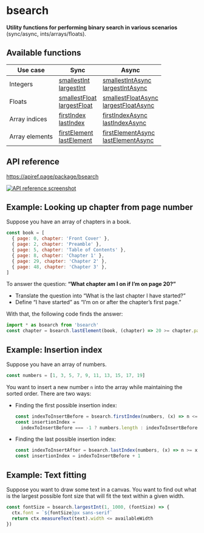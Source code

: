 # bsearch

**Utility functions for performing binary search in various scenarios** (sync/async, ints/arrays/floats).

## Available functions

| Use case       | Sync                                                           | Async                                                                              |
| -------------- | -------------------------------------------------------------- | ---------------------------------------------------------------------------------- |
| Integers       | [smallestInt][smallestint]<br>[largestInt][largestint]         | [smallestIntAsync][smallestintasync]<br>[largestIntAsync][largestintasync]         |
| Floats         | [smallestFloat][smallestfloat]<br>[largestFloat][largestfloat] | [smallestFloatAsync][smallestfloatasync]<br>[largestFloatAsync][largestfloatasync] |
| Array indices  | [firstIndex][firstindex]<br>[lastIndex][lastindex]             | [firstIndexAsync][firstindexasync]<br>[lastIndexAsync][lastindexasync]             |
| Array elements | [firstElement][firstelement]<br>[lastElement][lastelement]     | [firstElementAsync][firstelementasync]<br>[lastElementAsync][lastelementasync]     |

[smallestint]: https://apiref.page/package/bsearch/smallestInt
[largestint]: https://apiref.page/package/bsearch/largestInt
[smallestintasync]: https://apiref.page/package/bsearch/smallestIntAsync
[largestintasync]: https://apiref.page/package/bsearch/largestIntAsync
[smallestfloat]: https://apiref.page/package/bsearch/smallestFloat
[largestfloat]: https://apiref.page/package/bsearch/largestFloat
[smallestfloatasync]: https://apiref.page/package/bsearch/smallestFloatAsync
[largestfloatasync]: https://apiref.page/package/bsearch/largestFloatAsync
[firstindex]: https://apiref.page/package/bsearch/firstIndex
[lastindex]: https://apiref.page/package/bsearch/lastIndex
[firstindexasync]: https://apiref.page/package/bsearch/firstIndexAsync
[lastindexasync]: https://apiref.page/package/bsearch/lastIndexAsync
[firstelement]: https://apiref.page/package/bsearch/firstElement
[lastelement]: https://apiref.page/package/bsearch/lastElement
[firstelementasync]: https://apiref.page/package/bsearch/firstElementAsync
[lastelementasync]: https://apiref.page/package/bsearch/lastElementAsync

## API reference

<https://apiref.page/package/bsearch>

[![API reference screenshot](https://ss.dt.in.th/api/screenshots/apiref-bsearch.png)](https://apiref.page/package/bsearch)

## Example: Looking up chapter from page number

Suppose you have an array of chapters in a book.

```js
const book = [
  { page: 0, chapter: 'Front Cover' },
  { page: 2, chapter: 'Preamble' },
  { page: 5, chapter: 'Table of Contents' },
  { page: 8, chapter: 'Chapter 1' },
  { page: 29, chapter: 'Chapter 2' },
  { page: 48, chapter: 'Chapter 3' },
]
```

To answer the question: **“What chapter am I on if I’m on page 20?”**

- Translate the question into “What is the last chapter I have started?”
- Define “I have started” as “I’m on or after the chapter’s first page.”

With that, the following code finds the answer:

```js
import * as bsearch from 'bsearch'
const chapter = bsearch.lastElement(book, (chapter) => 20 >= chapter.page)
```

## Example: Insertion index

Suppose you have an array of numbers.

```js
const numbers = [1, 3, 5, 7, 9, 11, 13, 15, 17, 19]
```

You want to insert a new number `n` into the array while maintaining the sorted order. There are two ways:

- Finding the first possible insertion index:

  ```js
  const indexToInsertBefore = bsearch.firstIndex(numbers, (x) => n <= x)
  const insertionIndex =
    indexToInsertBefore === -1 ? numbers.length : indexToInsertBefore
  ```

- Finding the last possible insertion index:

  ```js
  const indexToInsertAfter = bsearch.lastIndex(numbers, (x) => n >= x)
  const insertionIndex = indexToInsertBefore + 1
  ```

## Example: Text fitting

Suppose you want to draw some text in a canvas. You want to find out what is the largest possible font size that will fit the text within a given width.

```js
const fontSize = bsearch.largestInt(1, 1000, (fontSize) => {
  ctx.font = `${fontSize}px sans-serif`
  return ctx.measureText(text).width <= availableWidth
})
```
